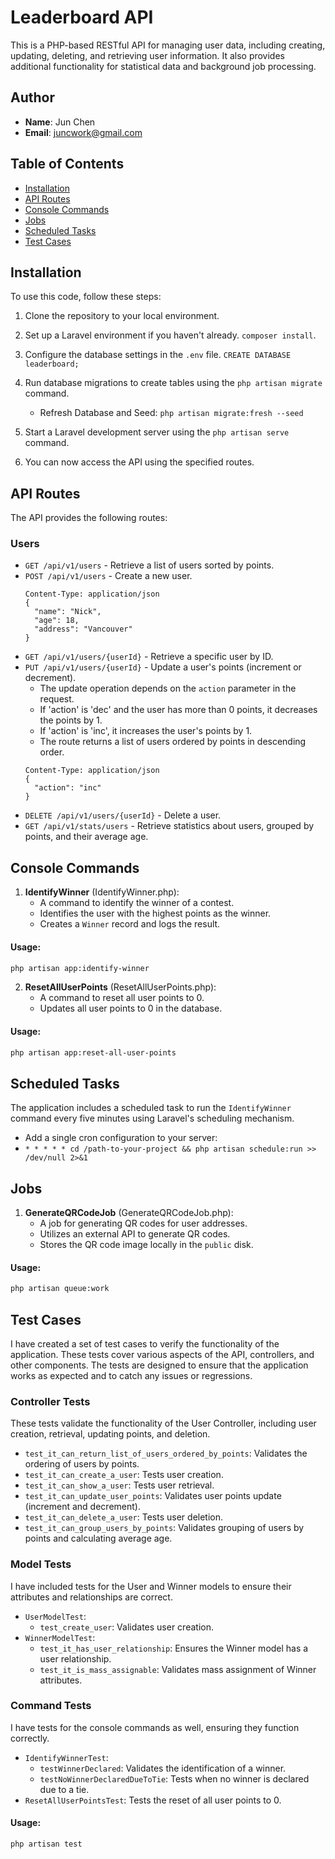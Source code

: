 # Leaderboard API

This is a PHP-based RESTful API for managing user data, including creating, updating, deleting, and retrieving user information. It also provides additional functionality for statistical data and background job processing.

## Author
- **Name**: Jun Chen
- **Email**: juncwork@gmail.com

## Table of Contents
- [Installation](#installation)
- [API Routes](#api-routes)
- [Console Commands](#console-commands)
- [Jobs](#jobs)
- [Scheduled Tasks](#scheduled-tasks)
- [Test Cases](#test-cases)

## Installation

To use this code, follow these steps:

1. Clone the repository to your local environment.

2. Set up a Laravel environment if you haven't already. `composer install`.

3. Configure the database settings in the `.env` file. `CREATE DATABASE leaderboard;`

4. Run database migrations to create tables using the `php artisan migrate` command.
   - Refresh Database and Seed: `php artisan migrate:fresh --seed`

5. Start a Laravel development server using the `php artisan serve` command.

6. You can now access the API using the specified routes.


## API Routes

The API provides the following routes:

### Users
- `GET /api/v1/users` - Retrieve a list of users sorted by points.
- `POST /api/v1/users` - Create a new user.
  ```
  Content-Type: application/json
  {
    "name": "Nick",
    "age": 18,
    "address": "Vancouver"
  }
  ```
- `GET /api/v1/users/{userId}` - Retrieve a specific user by ID.
- `PUT /api/v1/users/{userId}` - Update a user's points (increment or decrement).
  - The update operation depends on the `action` parameter in the request.
  - If 'action' is 'dec' and the user has more than 0 points, it decreases the points by 1.
  - If 'action' is 'inc', it increases the user's points by 1.
  - The route returns a list of users ordered by points in descending order.
  ```
  Content-Type: application/json
  {
    "action": "inc"
  }
  ```
- `DELETE /api/v1/users/{userId}` - Delete a user.
- `GET /api/v1/stats/users` - Retrieve statistics about users, grouped by points, and their average age.


## Console Commands

1. **IdentifyWinner** (IdentifyWinner.php):
    - A command to identify the winner of a contest.
    - Identifies the user with the highest points as the winner.
    - Creates a `Winner` record and logs the result.
#### Usage:
```bash
php artisan app:identify-winner
```

2. **ResetAllUserPoints** (ResetAllUserPoints.php):
    - A command to reset all user points to 0.
    - Updates all user points to 0 in the database.
#### Usage:
```bash
php artisan app:reset-all-user-points
```

## Scheduled Tasks

The application includes a scheduled task to run the `IdentifyWinner` command every five minutes using Laravel's scheduling mechanism.
- Add a single cron configuration to your server:
- `* * * * * cd /path-to-your-project && php artisan schedule:run >> /dev/null 2>&1`

## Jobs

1. **GenerateQRCodeJob** (GenerateQRCodeJob.php):
    - A job for generating QR codes for user addresses.
    - Utilizes an external API to generate QR codes.
    - Stores the QR code image locally in the `public` disk.
#### Usage:
```bash
php artisan queue:work
```

## Test Cases

I have created a set of test cases to verify the functionality of the application. These tests cover various aspects of the API, controllers, and other components. The tests are designed to ensure that the application works as expected and to catch any issues or regressions.

### Controller Tests

These tests validate the functionality of the User Controller, including user creation, retrieval, updating points, and deletion.

- `test_it_can_return_list_of_users_ordered_by_points`: Validates the ordering of users by points.
- `test_it_can_create_a_user`: Tests user creation.
- `test_it_can_show_a_user`: Tests user retrieval.
- `test_it_can_update_user_points`: Validates user points update (increment and decrement).
- `test_it_can_delete_a_user`: Tests user deletion.
- `test_it_can_group_users_by_points`: Validates grouping of users by points and calculating average age.

### Model Tests

I have included tests for the User and Winner models to ensure their attributes and relationships are correct.

- `UserModelTest`:
    - `test_create_user`: Validates user creation.
- `WinnerModelTest`:
    - `test_it_has_user_relationship`: Ensures the Winner model has a user relationship.
    - `test_it_is_mass_assignable`: Validates mass assignment of Winner attributes.

### Command Tests

I have tests for the console commands as well, ensuring they function correctly.

- `IdentifyWinnerTest`:
    - `testWinnerDeclared`: Validates the identification of a winner.
    - `testNoWinnerDeclaredDueToTie`: Tests when no winner is declared due to a tie.
- `ResetAllUserPointsTest`: Tests the reset of all user points to 0.

#### Usage:
```bash
php artisan test
```
